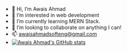   - 👋 Hi, I’m Awais Ahmad
- 👀 I’m interested in web development
- 🌱 I’m currently learning MERN Stack.
- 💞️ I’m looking to collaborate on anything I can!
- 📫 awaisahmadsofteng@gmail.com
- [![Awais Ahmad's GitHub stats](https://github-readme-stats.vercel.app/api?username=awaisahmad64)](https://github.com/awaisahmad64/github-readme-stats)
<!---
awaisahmad64/awaisahmad64 is a ✨ special ✨ repository because its `README.md` (this file) appears on your GitHub profile.
You can click the Preview link to take a look at your changes.
--->
